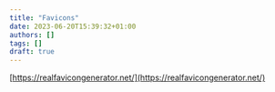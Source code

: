 ```yaml
---
title: "Favicons"
date: 2023-06-20T15:39:32+01:00
authors: []
tags: []
draft: true
---
```


[https://realfavicongenerator.net/](https://realfavicongenerator.net/)